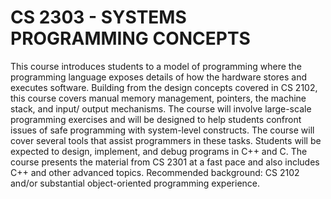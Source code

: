 # CS 2303 - SYSTEMS PROGRAMMING CONCEPTS

This course introduces students to a model of programming where the programming language exposes details of how the hardware stores and executes software. Building from the design concepts covered in CS 2102, this course covers manual memory management, pointers, the machine stack, and input/ output mechanisms. The course will involve large-scale programming exercises and will be designed to help students confront issues of safe programming with system-level constructs. The course will cover several tools that assist programmers in these tasks. Students will be expected to design, implement, and debug programs in C++ and C. The course presents the material from CS 2301 at a fast pace and also includes C++ and other advanced topics. Recommended background: CS 2102 and/or substantial object-oriented programming experience.
